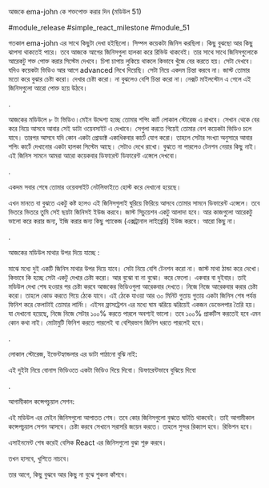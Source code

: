 আজকে ema-john কে শক্তপোক্ত করার দিন (মডিউল 51)

#module_release #simple_react_milestone #module_51

গতকাল ema-john এর সাথে কিছুটা দেখা হইছিলো। সিম্পল কয়েকটা জিনিস করছিলা। কিছু বুঝছো আর কিছু ঝাপসা থাকতেই পারে। তবে আজকে আগের জিনিসগুলা হালকা করে রিভিউ থাকবেই। তার সাথে সাথে জিনিসগুলোকে আরেকটু শক্ত পোক্ত করার সিস্টেম দেখবে। চিপা চাপায় লুকিয়ে থাকলে কিভাবে খুঁজে বের করতে হয়। সেটা দেখবে। যদিও কয়েকটা ভিডিও আর আগে advanced লিখে দিয়েছি। সেটা নিয়ে একদম চিন্তা করবে না। জাস্ট তোমার মতো করে বুঝার চেষ্টা করো। দেখার চেষ্টা করো। না বুঝলেও বেশি চিন্তা করো না। নেক্সট মাইলস্টোন এ গেলে এই জিনিসগুলো আরো পোক্ত হয়ে উঠবে। 



.

আজকের মডিউলে ৮ টা ভিডিও।মেইন উদ্দেশ্য হচ্ছে তোমার শপিং কার্ট লোকাল স্টোরেজ এ রাখবে। সেখান থেকে বের করে নিয়ে আসবে আবার সেই ডাটা ওয়েবসাইট এ দেখাবে। সেগুলা করতে গিয়েই তোমার বেশ কয়েকটা ভিডিও চলে যাবে। তারপর আসবে যদি কোন একটা প্রোডাক্ট একাধিকবার কার্টে যোগ করো। তাহলে সেটার সংখ্যা অনুসারে আবার শপিং কার্টে দেখানোর একটা হালকা সিস্টেম আছে। সেটাও দেখে রাখো। বুঝতে না পারলেও টেনশন নেয়ার কিছু নাই। এই জিনিস সামনে আমরা আরো কয়েকবার ডিফারেন্ট ডিফারেন্ট এঙ্গেলে দেখবো। 

.

একদম সবার শেষে তোমার ওয়েবসাইট নেটলিফাইতে হোস্ট করে দেখানো হয়েছে। 



এখন মানতে বা বুঝতে একটু কষ্ট হলেও এই জিনিসগুলাই ঘুরিয়ে ফিরিয়ে আসবে তোমার সামনে ডিফারেন্ট এঙ্গেলে। তবে ভিতরে ভিতরে তুমি সেই ছয়টা জিনিসই ইউজ করবে। জাস্ট সিচুয়েশন একটু আলাদা হবে। আর কাজগুলো আরেকটু ভালো করে করার জন্য, ইজি করার জন্য কিছু প্যাকেজ (এক্সট্রানাল লাইব্রেরি) ইউজ করবে। আরো কিছু না। 

.

আজকের মডিউল মাথার উপর দিয়ে যাচ্ছে :

মাঝে মধ্যে দুই একটি জিনিস মাথার উপর দিয়ে যাবে। সেটা নিয়ে বেশি টেনশন করো না। জাস্ট মাথা ঠান্ডা করে দেখো। কিভাবে কি হচ্ছে সেটা একটু দেখার চেষ্টা করো। আর বুঝো বা না বুঝো। করে ফেলো। একবার বা দুইবার। তাই মডিউল দেখা শেষ হওয়ার পর চেষ্টা করবে আজকের ভিডিওগুলা আরেকবার দেখতে। নিজে নিজে আরেকবার করার চেষ্টা করো। তাহলে কোড করতে গিয়ে ঠেকে যাবে। এই ঠেকে যাওয়া আর ৩০ মিনিট গুতায় গুতায় একটা জিনিস শেষ পর্যন্ত ফিনিশ করে ফেলাটাই তোমার লার্নিং। এইসব ফ্রাসট্রেশন এর মধ্যে ঘাম ঝরিয়ে ঝরিয়েই একজন ডেভেলপার তৈরি হয়। যা দেখানো হয়েছে, নিজে নিজে সেটার ১০০% করতে পারলে অবশ্যই ভালো। তবে ১০০% প্রাকটিস করতেই হবে এমন কোন কথা নাই। মোটামুটি ফিনিশ করতে পারলেই বা বেশিরভাগ জিনিস ধরতে পারলেই হবে। 

.

লোকাল স্টোরেজ, ইভেন্টহ্যান্ডলার এর ডাটা পাঠানো বুঝি নাই: 

এই দুইটা নিয়ে বোনাস ভিডিওতে একটা ভিডিও দিয়ে দিবো। ডিফারেন্টভাবে বুঝিয়ে দিবো 

.

আগামীকাল কন্সেপচুয়াল সেশন: 

এই মডিউল এর মেইন জিনিসগুলো আপাতত শেষ। তবে কোর জিনিসগুলো বুঝতে ঘাটতি থাকবেই। তাই আগামীকাল কন্সেপচুয়াল সেশন আসবে। চেষ্টা করবে সেখানে সরাসরি জয়েন করতে। তাহলে সুন্দর রিক্যাপ হবে। রিভিশন হবে। 





এসাইনমেন্ট শেষ করেই বেসিক React এর জিনিসগুলো বুঝা শুরু করবে। 

তখন হাসবে, খুশিতে নাচবে।  

তার আগে, কিছু বুঝবে আর কিছু না বুঝে শুকনা কাঁশবে। 


